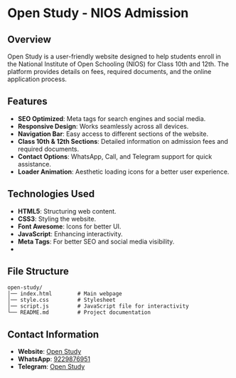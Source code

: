 # Open Study - NIOS Admission 

## Overview

Open Study is a user-friendly website designed to help students enroll in the National Institute of Open Schooling (NIOS) for Class 10th and 12th. The platform provides details on fees, required documents, and the online application process.

## Features

- **SEO Optimized**: Meta tags for search engines and social media.
- **Responsive Design**: Works seamlessly across all devices.
- **Navigation Bar**: Easy access to different sections of the website.
- **Class 10th & 12th Sections**: Detailed information on admission fees and required documents.
- **Contact Options**: WhatsApp, Call, and Telegram support for quick assistance.
- **Loader Animation**: Aesthetic loading icons for a better user experience.

## Technologies Used

- **HTML5**: Structuring web content.
- **CSS3**: Styling the website.
- **Font Awesome**: Icons for better UI.
- **JavaScript**: Enhancing interactivity.
- **Meta Tags**: For better SEO and social media visibility.
- 
## File Structure

```
open-study/
│── index.html        # Main webpage
│── style.css         # Stylesheet
│── script.js         # JavaScript file for interactivity
└── README.md         # Project documentation
```
## Contact Information

- **Website**: [Open Study](https://openstudi.netlify.app/)
- **WhatsApp**: [9229876951](https://wa.me/9229876951?text=Admission!)
- **Telegram**: [Open Study](https://t.me/niosaddmission_2025)

